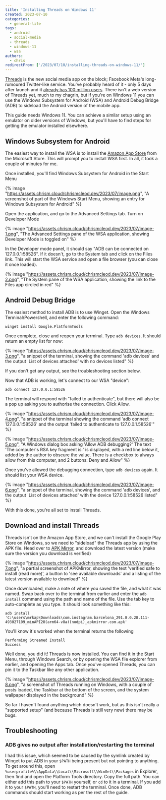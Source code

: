 ```yaml
---
title: 'Installing Threads on Windows 11'
created: 2023-07-10
categories:
  - general-life
tags:
  - android
  - social-media
  - threads
  - windows-11
  - wsa
authors:
  - chris
redirectFrom: ['/2023/07/10/installing-threads-on-windows-11/']
---
```


[Threads](https://www.threads.net/@mstrkapowski) is the new social media app on the block; Facebook Meta's long-rumoured Twitter-like service. You've probably heard of it - only 5 days after launch and it [already has 100 million users](https://www.bbc.co.uk/news/technology-66153244). There isn't a web version of Threads yet, much to my chagrin, but if you're on Windows 11 you can use the Windows Subsystem for Android (WSA) and Android Debug Bridge (ADB) to sideload the Android version of the mobile app.

This guide needs Windows 11. You can achieve a similar setup using an emulator on older versions of Windows, but you'll have to find steps for getting the emulator installed elsewhere.

## Windows Subsystem for Android

The easiest way to install the WSA is to install the [Amazon App Store](https://www.microsoft.com/store/productId/9NJHK44TTKSX) from the Microsoft Store. This will prompt you to install WSA first. In all, it took a couple of minutes for me.

Once installed, you'll find Windows Subsystem for Android in the Start Menu

{% image "https://assets.chrism.cloud/chrismcleod.dev/2023/07/image.png", "A screenshot of part of the Windows Start Menu, showing an entry for Windows Subsystem for Android" %}

Open the application, and go to the Advanced Settings tab. Turn on Developer Mode

{% image "https://assets.chrism.cloud/chrismcleod.dev/2023/07/image-1.png", "The Advanced Settings pane of the WSA application, showing Developer Mode is toggled on" %}

In the Developer mode panel, it should say "ADB can be connected on 127.0.0.1:58526". If it doesn't, go to the System tab and click on the Files link. This will start the WSA service and open a file browser (you can close it once loaded).

{% image "https://assets.chrism.cloud/chrismcleod.dev/2023/07/image-2.png", "The System pane of the WSA application, showing the link to the Files app circled in red" %}

## Android Debug Bridge

The easiest method to install ADB is to use Winget. Open the Windows Terminal/Powershell, and enter the following command:

```
winget install Google.PlatformTools
```

Once complete, close and reopen your terminal. Type `adb devices`. It should return an empty list for now:

{% image "https://assets.chrism.cloud/chrismcleod.dev/2023/07/image-3.png", "a snippet of the terminal, showing the command 'adb devices' and the output 'List of devices attached' with no devices listed" %}

If you don't get any output, see the troubleshooting section below.

Now that ADB is working, let's connect to our WSA "device":

```
adb connect 127.0.0.1:58526
```

The terminal will respond with "failed to authenticate", but there will also be a pop up asking you to authorise the connection. Click Allow.

{% image "https://assets.chrism.cloud/chrismcleod.dev/2023/07/image-4.png", "a snippet of the terminal showing the command 'adb connect 127.0.0.1:58526' and the output 'failed to authenticate to 127.0.0.1.58526'" %}

{% image "https://assets.chrism.cloud/chrismcleod.dev/2023/07/image-5.png", "A Windows dialog box asking 'Allow ADB debugging?' The text 'The computer's RSA key fragment is:' is displayed, with a red line below it, added by the author to obscure the value. There is a checkbox to always allow from this computer, and 2 buttons: Deny and Allow" %}

Once you've allowed the debugging connection, type `adb devices` again. It should list your WSA device.

{% image "https://assets.chrism.cloud/chrismcleod.dev/2023/07/image-6.png", "a snippet of the terminal, showing the command 'adb devices', and the output 'List of devices attached' with the device 127.0.0.1:58526 listed" %}

With this done, you're all set to install Threads.

## Download and install Threads

Threads isn't on the Amazon App Store, and we can't install the Google Play Store on Windows, so we need to "sideload" the Threads app by using the APK file. Head over to [APK Mirror](https://www.apkmirror.com/?post_type=app_release&searchtype=apk&s=threads), and download the latest version (make sure the version you download is verified)

{% image "https://assets.chrism.cloud/chrismcleod.dev/2023/07/image-7.png", "a partial screenshot of APKMirror, showing the text 'verified safe to install (read more)', a button to 'see available downloads' and a listing of the latest version available to download" %}

Once downloaded, make a note of where you saved the file, and what it was named. Swap back over to the terminal from earlier and enter the `adb install` command using the path and name of the file. Use the tab key to auto-complete as you type. It should look something like this:

```
adb install 'C:\users\mrkap\Downloads\com.instagram.barcelona_291.0.0.28.111-493027109_minAPI28(arm64-v8a)(nodpi)_apkmirror.com.apk'
```

You'll know it's worked when the terminal returns the following

```
Performing Streamed Install
Success
```

Well done, you did it! Threads is now installed. You can find it in the Start Menu, through Windows Search, or by opening the WSA file explorer from earlier, and opening the Apps tab. Once you've opened Threads, you can pin it to the Taskbar like any other application.

{% image "https://assets.chrism.cloud/chrismcleod.dev/2023/07/image-8.png", "a screenshot of Threads running on Windows, with a couple of posts loaded, the Taskbar at the bottom of the screen, and the system wallpaper displayed in the background" %}

So far I haven't found anything which doesn't work, but as this isn't really a "supported setup" (and because Threads is still very new) there may be bugs.

## Troubleshooting

### ADB gives no output after installation/restarting the terminal

I had this issue, which seemed to be caused by the symlink created by Winget to put ADB in your `$PATH` being present but not pointing to anything. To get around this, open `%userprofile%\\AppData\\Local\\Microsoft\\WinGet\\Packages` in Explorer, then find and open the Platform Tools directory. Copy the full path. You can either add this path to your `$PATH` yourself, or `cd` to it in a terminal. If you add it to your `$PATH`, you'll need to restart the terminal. Once done, ADB commands should start working as per the rest of the guide.
